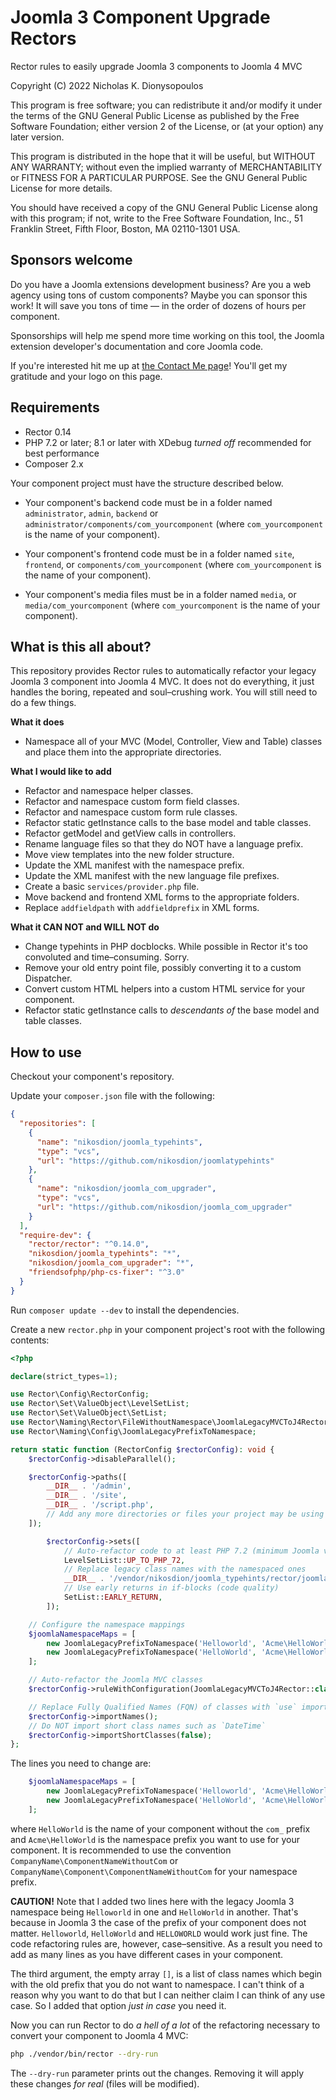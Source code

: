 # Joomla 3 Component Upgrade Rectors

Rector rules to easily upgrade Joomla 3 components to Joomla 4 MVC

Copyright (C) 2022  Nicholas K. Dionysopoulos

This program is free software; you can redistribute it and/or modify
it under the terms of the GNU General Public License as published by
the Free Software Foundation; either version 2 of the License, or
(at your option) any later version.

This program is distributed in the hope that it will be useful,
but WITHOUT ANY WARRANTY; without even the implied warranty of
MERCHANTABILITY or FITNESS FOR A PARTICULAR PURPOSE.  See the
GNU General Public License for more details.

You should have received a copy of the GNU General Public License along
with this program; if not, write to the Free Software Foundation, Inc.,
51 Franklin Street, Fifth Floor, Boston, MA 02110-1301 USA.

## Sponsors welcome

Do you have a Joomla extensions development business? Are you a web agency using tons of custom components? Maybe you can sponsor this work! It will save you tons of time — in the order of dozens of hours per component.

Sponsorships will help me spend more time working on this tool, the Joomla extension developer's documentation and core Joomla code.

If you're interested hit me up at [the Contact Me page](https://www.dionysopoulos.me/contact-me.html?view=item)! You'll get my gratitude and your logo on this page.

## Requirements

* Rector 0.14
* PHP 7.2 or later; 8.1 or later with XDebug _turned off_ recommended for best performance
* Composer 2.x

Your component project must have the structure described below.

* Your component's backend code must be in a folder named `administrator`, `admin`, `backend` or `administrator/components/com_yourcomponent` (where `com_yourcomponent` is the name of your component).

* Your component's frontend code must be in a folder named `site`, `frontend`, or `components/com_yourcomponent` (where `com_yourcomponent` is the name of your component).

* Your component's media files must be in a folder named `media`, or `media/com_yourcomponent` (where `com_yourcomponent` is the name of your component).

## What is this all about?

This repository provides Rector rules to automatically refactor your legacy Joomla 3 component into Joomla 4 MVC. It does not do everything, it just handles the boring, repeated and soul–crushing work. You will still need to do a few things.

**What it does**
* Namespace all of your MVC (Model, Controller, View and Table) classes and place them into the appropriate directories.

**What I would like to add**
* Refactor and namespace helper classes.
* Refactor and namespace custom form field classes.
* Refactor and namespace custom form rule classes.
* Refactor static getInstance calls to the base model and table classes.
* Refactor getModel and getView calls in controllers.
* Rename language files so that they do NOT have a language prefix.
* Move view templates into the new folder structure.
* Update the XML manifest with the namespace prefix.
* Update the XML manifest with the new language file prefixes.
* Create a basic `services/provider.php` file.
* Move backend and frontend XML forms to the appropriate folders.
* Replace `addfieldpath` with `addfieldprefix` in XML forms.

**What it CAN NOT and WILL NOT do**
* Change typehints in PHP docblocks. While possible in Rector it's too convoluted and time–consuming. Sorry.
* Remove your old entry point file, possibly converting it to a custom Dispatcher.
* Convert custom HTML helpers into a custom HTML service for your component.
* Refactor static getInstance calls to _descendants of_ the base model and table classes.

## How to use

Checkout your component's repository.

Update your `composer.json` file with the following:

```json
{
  "repositories": [
    {
      "name": "nikosdion/joomla_typehints",
      "type": "vcs",
      "url": "https://github.com/nikosdion/joomlatypehints"
    },
    {
      "name": "nikosdion/joomla_com_upgrader",
      "type": "vcs",
      "url": "https://github.com/nikosdion/joomla_com_upgrader"
    }
  ],
  "require-dev": {
    "rector/rector": "^0.14.0",
    "nikosdion/joomla_typehints": "*",
    "nikosdion/joomla_com_upgrader": "*",
    "friendsofphp/php-cs-fixer": "^3.0"
  }
}
```

Run `composer update --dev` to install the dependencies.

Create a new `rector.php` in your component project's root with the following contents:

```php
<?php

declare(strict_types=1);

use Rector\Config\RectorConfig;
use Rector\Set\ValueObject\LevelSetList;
use Rector\Set\ValueObject\SetList;
use Rector\Naming\Rector\FileWithoutNamespace\JoomlaLegacyMVCToJ4Rector;
use Rector\Naming\Config\JoomlaLegacyPrefixToNamespace;

return static function (RectorConfig $rectorConfig): void {
    $rectorConfig->disableParallel();

    $rectorConfig->paths([
        __DIR__ . '/admin',
        __DIR__ . '/site',
        __DIR__ . '/script.php',
        // Add any more directories or files your project may be using here
    ]);

        $rectorConfig->sets([
            // Auto-refactor code to at least PHP 7.2 (minimum Joomla version)
            LevelSetList::UP_TO_PHP_72,
            // Replace legacy class names with the namespaced ones
            __DIR__ . '/vendor/nikosdion/joomla_typehints/rector/joomla_4_0.php',
            // Use early returns in if-blocks (code quality)
            SetList::EARLY_RETURN,
        ]);

    // Configure the namespace mappings
    $joomlaNamespaceMaps = [
        new JoomlaLegacyPrefixToNamespace('Helloworld', 'Acme\HelloWorld', []),
        new JoomlaLegacyPrefixToNamespace('HelloWorld', 'Acme\HelloWorld', []),
    ];

    // Auto-refactor the Joomla MVC classes
    $rectorConfig->ruleWithConfiguration(JoomlaLegacyMVCToJ4Rector::class, $joomlaNamespaceMaps);

    // Replace Fully Qualified Names (FQN) of classes with `use` imports at the top of the file.
    $rectorConfig->importNames();
    // Do NOT import short class names such as `DateTime`
    $rectorConfig->importShortClasses(false);
};
```

The lines you need to change are:
```php
    $joomlaNamespaceMaps = [
        new JoomlaLegacyPrefixToNamespace('Helloworld', 'Acme\HelloWorld', []),
        new JoomlaLegacyPrefixToNamespace('HelloWorld', 'Acme\HelloWorld', []),
    ];
```
where `HelloWorld` is the name of your component without the `com_` prefix and `Acme\HelloWorld` is the namespace prefix you want to use for your component. It is recommended to use the convention `CompanyName\ComponentNameWithoutCom` or `CompanyName\Component\ComponentNameWithoutCom` for your namespace prefix.

**CAUTION!** Note that I added two lines here with the legacy Joomla 3 namespace being `Helloworld` in one and `HelloWorld` in another. That's because in Joomla 3 the case of the prefix of your component does not matter. `Helloworld`, `HelloWorld` and `HELLOWORLD` would work just fine. The code refactoring rules are, however, case–sensitive. As a result you need to add as many lines as you have different cases in your component.

The third argument, the empty array `[]`, is a list of class names which begin with the old prefix that you do not want to namespace. I can't think of a reason why you want to do that but I can neither claim I can think of any use case. So I added that option _just in case_ you need it.

Now you can run Rector to do _a hell of a lot_ of the refactoring necessary to convert your component to Joomla 4 MVC:

```bash
php ./vendor/bin/rector --dry-run
```

The `--dry-run` parameter prints out the changes. Removing it will apply these changes _for real_ (files will be modified).